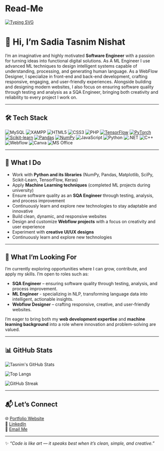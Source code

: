 # Read-Me
[![Typing SVG](https://readme-typing-svg.demolab.com?font=Fira+Code&size=24&pause=1000&color=FF6F61&center=true&vCenter=true&width=600&lines=Software+Engineer;Creative+Problem+Solver;Always+Learning+New+Tech)](https://git.io/typing-svg)

# 👋 Hi, I’m Sadia Tasnim Nishat

I’m an imaginative and highly motivated **Software Engineer** with a passion for turning ideas into functional digital solutions. As A ML Engineer I use advanced ML techniques to design intelligent systems capable of understanding, processing, and generating human language. As a WebFlow Designer, I specialize in front-end and back-end development, crafting responsive, engaging, and user-friendly experiences. Alongside building and designing modern websites, I also focus on ensuring software quality through testing and analysis as a SQA Engineer, bringing both creativity and reliability to every project I work on.  

---

## 🛠️ Tech Stack  

![MySQL](https://img.shields.io/badge/MySQL-4479A1?style=for-the-badge&logo=mysql&logoColor=white) 
![XAMPP](https://img.shields.io/badge/XAMPP-FCC029?style=for-the-badge&logo=xampp&logoColor=white) 
![HTML5](https://img.shields.io/badge/HTML5-E34F26?style=for-the-badge&logo=html5&logoColor=white) 
![CSS3](https://img.shields.io/badge/CSS3-1572B6?style=for-the-badge&logo=css3&logoColor=white) 
![PHP](https://img.shields.io/badge/PHP-777BB4?style=for-the-badge&logo=php&logoColor=white) 
[![TensorFlow](https://img.shields.io/badge/TensorFlow-FF6F00?style=for-the-badge&logo=tensorflow&logoColor=white)](https://www.tensorflow.org/)
[![PyTorch](https://img.shields.io/badge/PyTorch-EE4C2C?style=for-the-badge&logo=pytorch&logoColor=white)](https://pytorch.org/)
[![Scikit-learn](https://img.shields.io/badge/Scikit--learn-F7931E?style=for-the-badge&logo=scikit-learn&logoColor=white)](https://scikit-learn.org/)
[![Pandas](https://img.shields.io/badge/Pandas-150458?style=for-the-badge&logo=pandas&logoColor=white)](https://pandas.pydata.org/)
[![NumPy](https://img.shields.io/badge/NumPy-013243?style=for-the-badge&logo=numpy&logoColor=white)](https://numpy.org/)
![JavaScript](https://img.shields.io/badge/JavaScript-F7DF1E?style=for-the-badge&logo=javascript&logoColor=black) 
![Python](https://img.shields.io/badge/Python-3776AB?style=for-the-badge&logo=python&logoColor=white) 
![.NET](https://img.shields.io/badge/.NET-512BD4?style=for-the-badge&logo=dotnet&logoColor=white) 
![C++](https://img.shields.io/badge/C++-00599C?style=for-the-badge&logo=c%2B%2B&logoColor=white) 
![Webflow](https://img.shields.io/badge/Webflow-4353FF?style=for-the-badge&logo=webflow&logoColor=white) 
![Canva](https://img.shields.io/badge/Canva-00C4CC?style=for-the-badge&logo=canva&logoColor=white) 
![MS Office](https://img.shields.io/badge/MS%20Office-D83B01?style=for-the-badge&logo=microsoftoffice&logoColor=white)

---

## 🚀 What I Do  
- Work with **Python and its libraries** (NumPy, Pandas, Matplotlib, SciPy, Scikit-Learn, TensorFlow, Keras)  
- Apply **Machine Learning techniques** (completed ML projects during university)
- Ensure software quality as an **SQA Engineer** through testing, analysis, and process improvement  
- Continuously learn and explore new technologies to stay adaptable and innovative  
- Build clean, dynamic, and responsive websites  
- Design and customize **Webflow projects** with a focus on creativity and user experience
- Experiment with **creative UI/UX designs**  
- Continuously learn and explore new technologies

---

## 🎯 What I’m Looking For  
I’m currently exploring opportunities where I can grow, contribute, and apply my skills. I’m open to roles such as:  
   
- **SQA Engineer** – ensuring software quality through testing, analysis, and process improvement.
- **ML Engineer** - specializing in NLP, transforming language data into intelligent, actionable insights.
- **Webflow Designer** – crafting responsive, creative, and user-friendly websites.
  
I’m eager to bring both my **web development expertise** and **machine learning background** into a role where innovation and problem-solving are valued.  

---

## 📊 GitHub Stats  

![Tasnim's GitHub Stats](https://github-readme-stats.vercel.app/api?username=TasnimNishat-Dev&show_icons=true&theme=radical)  

![Top Langs](https://github-readme-stats.vercel.app/api/top-langs/?username=TasnimNishat-Dev&layout=compact&theme=radical)  

![GitHub Streak](https://streak-stats.demolab.com?user=TasnimNishat-Dev&theme=radical)  

---

## 📬 Let’s Connect  

🌐 [Portfolio Website](https://tasnims-flow-1.webflow.io/)  
💼 [LinkedIn](https://www.linkedin.com/in/sadia-tasnim-nishat-333178214)  
📧 [Email Me](mailto:tasnim3nishat12@gmail.com)


---

✨ *“Code is like art — it speaks best when it’s clean, simple, and creative.”*  
